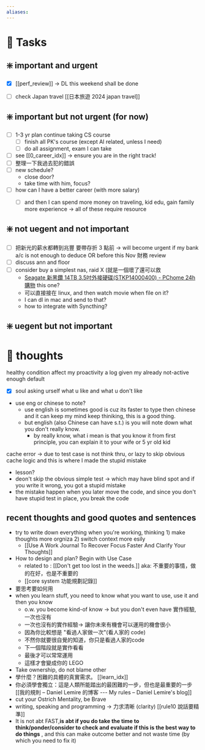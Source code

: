```yaml
---
aliases:
---
```



# 🙏 Tasks

## ❇️ important and urgent
- [x]  [[perf_review]]  -> DL this weekend shall be done
- [ ] check Japan travel [[日本旅遊 2024 japan travel]]



##  ❇️  important but not urgent (for now)
- [ ] 1-3 yr plan continue taking CS course
	- [ ] finish all PK's course (except AI related, unless I need)
	- [ ] do all assignment, exam I can take
- [ ] see [[0_career_idx]]  -> ensure you are in the right track!
- [ ] 整理一下我過去犯的錯誤
- [ ] new schedule?
	- close door?
	- take time with him, focus?
- [ ] how can I have a better career (with more salary)
	- [ ] and then I can spend more money on traveling, kid edu, gain family more experience -> all of these require resource


## ❇️  not uegent and not important
- [ ] 把新光的薪水都轉到兆豐 要帶存折 3 點前 -> will become urgent if my bank a/c is not enough to deduce OR before this Nov 財務 review
- [ ] discuss ann and floor
- [ ] consider buy a simplest nas, raid X (就是一個壞了還可以救
	- [Seagate 新黑鑽 14TB 3.5吋外接硬碟(STKP14000400) - PChome 24h購物](https://24h.pchome.com.tw/prod/DRAM07-A900FBCLN) this one?
	- 可以直接接在 linux, and then watch movie when file on it?
	- I can dl in mac and send to that?
	- how to integrate with Syncthing?

##  ❇️  uegent but not important                        

# 💭 thoughts

healthy condition affect my proactivity a log given my already not-active enough default

- [x]  soul asking urself what u like and what u don't like

- use eng or chinese to note?
	- use english is sometimes good is cuz its faster to type then chinese and it can keep my mind keep thiniking, this is a good thing.
	- but english (also Chinese can have s.t.) is you will note down what you don't really know.
		- by really know, what i mean is that you know it from first principle, you can explain it to your wife or 5 yr old kid

cache error -> due to test case is not think thru, or lazy to skip obvious cache logic and this is where I made the stupid mistake
- lesson? 
- deon't skip the obvious simple test -> which may have blind spot and if you write it wrong, you got a stupid mistake
- the mistake happen when you later move the code, and since you don't have stupid test in place, you break the code



## recent thoughts and good quotes and sentences
- try to write down everything when you're working, thinking  1) make thoughts more orgniza 2) switch context more esily
	- [[Use A Work Journal To Recover Focus Faster And Clarify Your Thoughts]]
- How to design and plan? Begin with Use Case 
	- related to : [[Don't get too lost in the weeds.]] aka: 不重要的事情，做的在好，也是不重要的
	- [[core system 功能規劃記錄]]
- 要思考要如何用
- when you learn stuff, you need to know what you want to use, use it and then you know
	- o.w. you become kind-of know -> but you don't even have 實作經驗, 一次也沒有
	- 一次也沒有的實作經驗-> 讓你未來有機會可以運用的機會很小
	- 因為你比較想是 "看過人家做一次"(看人家的 code)
	- 不然你就要很自覺的知道，你只是看過人家的code
	- 下一個階段就是實作看看
	- 最後才可以常常運用
	- 這樣才會變成你的 LEGO
- Take ownership, do not blame other
- 學什麼？困難的具體的真實需求。 [[learn_idx]]
- 你必須學會獨立：這是人類所能踏出的最困難的一步，但也是最重要的一步 [[我的規則 – Daniel Lemire 的博客 --- My rules – Daniel Lemire's blog]]
- cut your Ostrich Mentality, be Brave
- writing, speaking and programming -> 力求清晰 (clarity) [[rule10 說話要精準]]
- It is not abt FAST,**is abt if you do take the time to think/ponder/consider to check and evaluate if this is the best way to do things** , and this can make outcome better and not waste time (by which you need to fix it)


